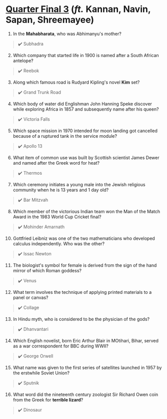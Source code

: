 # [Quarter Final 3](https://youtu.be/5iBO7Fvw6QI) (*ft.* Kannan, Navin, Sapan, Shreemayee)


1. In the **Mahabharata**, who was Abhimanyu's mother?
> :heavy_check_mark: Subhadra


2. Which company that started life in 1900 is named after a South African antelope?
> :heavy_check_mark: Reebok


3. Along which famous road is Rudyard Kipling's novel **Kim** set?
> :heavy_check_mark: Grand Trunk Road


4. Which body of water did Englishman John Hanning Speke discover while exploring Africa in 1857 and subsequently name after his queen?
> :heavy_check_mark: Victoria Falls


5. Which space mission in 1970 intended for moon landing got cancelled because of a ruptured tank in the service module?
> :heavy_check_mark: Apollo 13


6. What item of common use was built by Scottish scientist James Dewer and named after the Greek word for heat?
> :heavy_check_mark: Thermos


7. Which ceremony initiates a young male into the Jewish religious community when he is 13 years and 1 day old?
> :heavy_check_mark: Bar Mitzvah


8. Which member of the victorious Indian team won the Man of the Match Award in the 1983 World Cup Cricket final?
> :heavy_check_mark: Mohinder Amarnath


10. Gottfried Leibniz was one of the two mathematicians who developed calculus independently. Who was the other?
> :heavy_check_mark: Issac Newton


11. The biologist's symbol for female is derived from the sign of the hand mirror of which Roman goddess?
> :heavy_check_mark: Venus


12. What term involves the technique of applying printed materials to a panel or canvas?
> :heavy_check_mark: Collage


13. In Hindu myth, who is considered to be the physician of the gods?
> :heavy_check_mark: Dhanvantari


14. Which English novelist, born Eric Arthur Blair in MOtihari, Bihar, served as a war correspondent for BBC during WWII?
> :heavy_check_mark: George Orwell


15. What name was given to the first series of satellites launched in 1957 by the erstwhile Soviet Union?
> :heavy_check_mark: Sputnik


16. What word did the nineteenth century zoologist Sir Richard Owen coin from the Greek for **terrible lizard**?
> :heavy_check_mark: Dinosaur